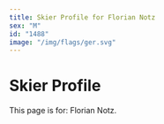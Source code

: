```yaml
---
title: Skier Profile for Florian Notz
sex: "M"
id: "1488"
image: "/img/flags/ger.svg" 
---
```


# Skier Profile

This page is for: Florian Notz.
    
